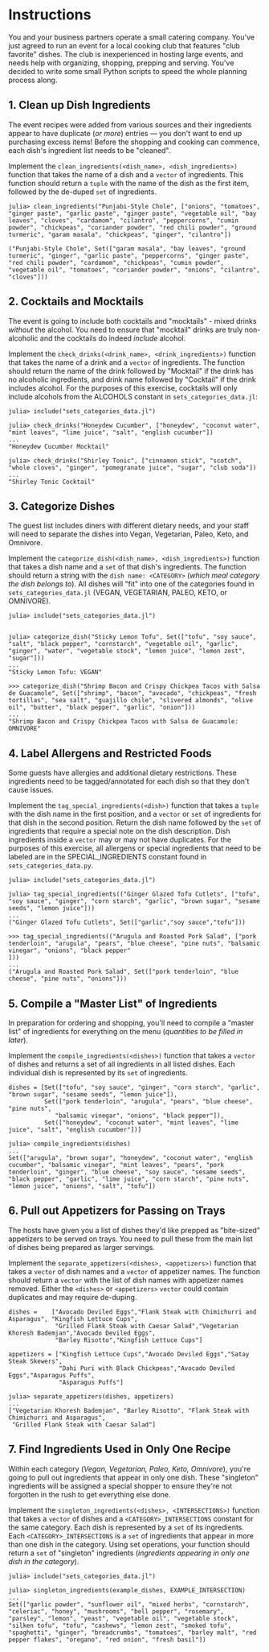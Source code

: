 # Instructions

You and your business partners operate a small catering company. You've just agreed to run an event for a local cooking club that features "club favorite" dishes. The club is inexperienced in hosting large events, and needs help with organizing, shopping, prepping and serving. You've decided to write some small Python scripts to speed the whole planning process along.

## 1. Clean up Dish Ingredients

The event recipes were added from various sources and their ingredients appear to have duplicate (_or more_) entries — you don't want to end up purchasing excess items!
 Before the shopping and cooking can commence, each dish's ingredient list needs to be "cleaned".

Implement the `clean_ingredients(<dish_name>, <dish_ingredients>)` function that takes the name of a dish and a `vector` of ingredients.
 This function should return a `tuple` with the name of the dish as the first item, followed by the de-duped `set` of ingredients.


```julia-repl
julia> clean_ingredients("Punjabi-Style Chole", ["onions", "tomatoes", "ginger paste", "garlic paste", "ginger paste", "vegetable oil", "bay leaves", "cloves", "cardamom", "cilantro", "peppercorns", "cumin powder", "chickpeas", "coriander powder", "red chili powder", "ground turmeric", "garam masala", "chickpeas", "ginger", "cilantro"])

("Punjabi-Style Chole", Set(["garam masala", "bay leaves", "ground turmeric", "ginger", "garlic paste", "peppercorns", "ginger paste", "red chili powder", "cardamom", "chickpeas", "cumin powder", "vegetable oil", "tomatoes", "coriander powder", "onions", "cilantro", "cloves"]))
```

## 2. Cocktails and Mocktails

The event is going to include both cocktails and "mocktails" - mixed drinks _without_ the alcohol.
 You need to ensure that "mocktail" drinks are truly non-alcoholic and the cocktails do indeed _include_ alcohol.

Implement the `check_drinks(<drink_name>, <drink_ingredients>)` function that takes the name of a drink and a `vector` of ingredients.
 The function should return the name of the drink followed by "Mocktail" if the drink has no alcoholic ingredients, and drink name followed by "Cocktail" if the drink includes alcohol.
  For the purposes of this exercise, cocktails will only include alcohols from the ALCOHOLS constant in `sets_categories_data.jl`:

```julia-repl
julia> include("sets_categories_data.jl") 

julia> check_drinks("Honeydew Cucumber", ["honeydew", "coconut water", "mint leaves", "lime juice", "salt", "english cucumber"])
...
"Honeydew Cucumber Mocktail"

julia> check_drinks("Shirley Tonic", ["cinnamon stick", "scotch", "whole cloves", "ginger", "pomegranate juice", "sugar", "club soda"])
...
"Shirley Tonic Cocktail"
```

## 3. Categorize Dishes

The guest list includes diners with different dietary needs, and your staff will need to separate the dishes into Vegan, Vegetarian, Paleo, Keto, and Omnivore.

Implement the `categorize_dish(<dish_name>, <dish_ingredients>)` function that takes a dish name and a `set` of that dish's ingredients.
The function should return a string with the `dish name: <CATEGORY>` (_which meal category the dish belongs to_).
All dishes will "fit" into one of the categories found in `sets_categories_data.jl` (VEGAN, VEGETARIAN, PALEO, KETO, or OMNIVORE).

```julia-repl
julia> include("sets_categories_data.jl")


julia> categorize_dish("Sticky Lemon Tofu", Set(["tofu", "soy sauce", "salt", "black pepper", "cornstarch", "vegetable oil", "garlic", "ginger", "water", "vegetable stock", "lemon juice", "lemon zest", "sugar"]))
...
"Sticky Lemon Tofu: VEGAN"

>>> categorize_dish("Shrimp Bacon and Crispy Chickpea Tacos with Salsa de Guacamole", Set(["shrimp", "bacon", "avocado", "chickpeas", "fresh tortillas", "sea salt", "guajillo chile", "slivered almonds", "olive oil", "butter", "black pepper", "garlic", "onion"]))
...
"Shrimp Bacon and Crispy Chickpea Tacos with Salsa de Guacamole: OMNIVORE"
```

## 4. Label Allergens and Restricted Foods

Some guests have allergies and additional dietary restrictions.
These ingredients need to be tagged/annotated for each dish so that they don't cause issues.

Implement the `tag_special_ingredients(<dish>)` function that takes a `tuple` with the dish name in the first position, and a `vector` or `set` of ingredients for that dish in the second position.
Return the dish name followed by the `set` of ingredients that require a special note on the dish description.
Dish ingredients inside a `vector` may or may not have duplicates.
 For the purposes of this exercise, all allergens or special ingredients that need to be labeled are in the SPECIAL_INGREDIENTS constant found in `sets_categories_data.py`.

```julia-reple
julia> include("sets_categories_data.jl")

julia> tag_special_ingredients(("Ginger Glazed Tofu Cutlets", ["tofu", "soy sauce", "ginger", "corn starch", "garlic", "brown sugar", "sesame seeds", "lemon juice"]))
...
("Ginger Glazed Tofu Cutlets", Set(["garlic","soy sauce","tofu"]))

>>> tag_special_ingredients(("Arugula and Roasted Pork Salad", ["pork tenderloin", "arugula", "pears", "blue cheese", "pine nuts", "balsamic vinegar", "onions", "black pepper"
]))
...
("Arugula and Roasted Pork Salad", Set(["pork tenderloin", "blue cheese", "pine nuts", "onions"]))
```

## 5. Compile a "Master List" of Ingredients

In preparation for ordering and shopping, you'll need to compile a "master list" of ingredients for everything on the menu (_quantities to be filled in later_).

Implement the `compile_ingredients(<dishes>)` function that takes a `vector` of dishes and returns a set of all ingredients in all listed dishes.
Each individual dish is represented by its `set` of ingredients.

```julia-repl
dishes = [Set(["tofu", "soy sauce", "ginger", "corn starch", "garlic", "brown sugar", "sesame seeds", "lemon juice"]),
          Set(["pork tenderloin", "arugula", "pears", "blue cheese", "pine nuts",
             "balsamic vinegar", "onions", "black pepper"]),
          Set(["honeydew", "coconut water", "mint leaves", "lime juice", "salt", "english cucumber"])]

julia> compile_ingredients(dishes)
...
Set(["arugula", "brown sugar", "honeydew", "coconut water", "english cucumber", "balsamic vinegar", "mint leaves", "pears", "pork tenderloin", "ginger", "blue cheese", "soy sauce", "sesame seeds", "black pepper", "garlic", "lime juice", "corn starch", "pine nuts", "lemon juice", "onions", "salt", "tofu"])
```

## 6. Pull out Appetizers for Passing on Trays

The hosts have given you a list of dishes they'd like prepped as "bite-sized" appetizers to be served on trays.
 You need to pull these from the main list of dishes being prepared as larger servings.

Implement the `separate_appetizers(<dishes>, <appetizers>)` function that takes a `vector` of dish names and a `vector` of appetizer names.
The function should return a `vector` with the list of dish names with appetizer names removed.
Either the `<dishes>` or `<appetizers>` `vector` could contain duplicates and may require de-duping.

```julia-repl
dishes =    ["Avocado Deviled Eggs","Flank Steak with Chimichurri and Asparagus", "Kingfish Lettuce Cups",
             "Grilled Flank Steak with Caesar Salad","Vegetarian Khoresh Bademjan","Avocado Deviled Eggs",
             "Barley Risotto","Kingfish Lettuce Cups"]
          
appetizers = ["Kingfish Lettuce Cups","Avocado Deviled Eggs","Satay Steak Skewers",
              "Dahi Puri with Black Chickpeas","Avocado Deviled Eggs","Asparagus Puffs",
              "Asparagus Puffs"]
              
julia> separate_appetizers(dishes, appetizers)
...
["Vegetarian Khoresh Bademjan", "Barley Risotto", "Flank Steak with Chimichurri and Asparagus", 
 "Grilled Flank Steak with Caesar Salad"]
```

## 7. Find Ingredients Used in Only One Recipe

Within each category (_Vegan, Vegetarian, Paleo, Keto, Omnivore_), you're going to pull out ingredients that appear in only one dish.
These "singleton" ingredients will be assigned a special shopper to ensure they're not forgotten in the rush to get everything else done.

Implement the `singleton_ingredients(<dishes>, <INTERSECTIONS>)` function that takes a `vector` of dishes and a `<CATEGORY>_INTERSECTIONS` constant for the same category.
Each dish is represented by a `set` of its ingredients.
Each `<CATEGORY>_INTERSECTIONS` is a `set` of ingredients that appear in more than one dish in the category.
Using set operations, your function should return a `set` of "singleton" ingredients (_ingredients appearing in only one dish in the category_).

```julia-repl
julia> include("sets_categories_data.jl")

julia> singleton_ingredients(example_dishes, EXAMPLE_INTERSECTION)
...
Set(["garlic powder", "sunflower oil", "mixed herbs", "cornstarch", "celeriac", "honey", "mushrooms", "bell pepper", "rosemary", "parsley", "lemon", "yeast", "vegetable oil", "vegetable stock", "silken tofu", "tofu", "cashews", "lemon zest", "smoked tofu", "spaghetti", "ginger", "breadcrumbs", "tomatoes", "barley malt", "red pepper flakes", "oregano", "red onion", "fresh basil"])
```
